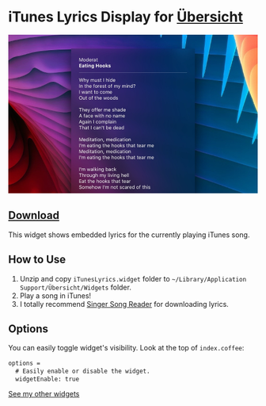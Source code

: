 # iTunes Lyrics Display for [Übersicht](http://tracesof.net/uebersicht/)

<img src="https://github.com/Pe8er/iTunesLyrics.widget/blob/master/screenshot.jpg" width="516" height="320">

## [Download](https://github.com/Pe8er/iTunesLyrics.widget/raw/master/iTunesLyrics.widget.zip)

This widget shows embedded lyrics for the currently playing iTunes song.

## How to Use

1. Unzip and copy `iTunesLyrics.widget` folder to `~/Library/Application Support/Übersicht/Widgets` folder.
1. Play a song in iTunes!
2. I totally recommend [Singer Song Reader](http://www.singer-song-reader.com) for downloading lyrics.

## Options

You can easily toggle widget's visibility. Look at the top of `index.coffee`:

```
options =
  # Easily enable or disable the widget.
  widgetEnable: true
```

[See my other widgets](https://github.com/Pe8er/Ubersicht-Widgets)
